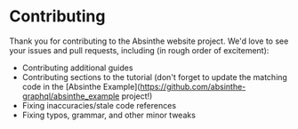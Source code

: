 # Contributing

Thank you for contributing to the Absinthe website project. We'd love to see
your issues and pull requests, including (in rough order of excitement):

- Contributing additional guides
- Contributing sections to the tutorial (don't forget to update the matching code in the [Absinthe Example](https://github.com/absinthe-graphql/absinthe_example project!)
- Fixing inaccuracies/stale code references
- Fixing typos, grammar, and other minor tweaks
